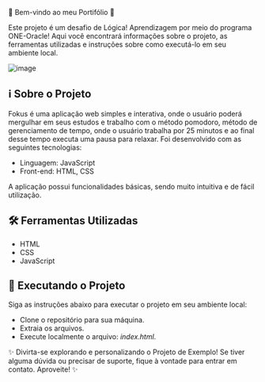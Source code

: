 🎉 Bem-vindo ao meu Portifólio 🚀

Este projeto é um desafio de Lógica! Aprendizagem por meio do programa ONE-Oracle! Aqui você encontrará informações sobre o projeto, as ferramentas utilizadas e instruções sobre como executá-lo em seu ambiente local.

![image](https://github.com/sabugueiroalado/fokus/assets/128103445/96a9c40c-4c16-40dc-bb5f-d9c740941b17)


## ℹ️ Sobre o Projeto
Fokus é uma aplicação web simples e interativa, onde o usuário poderá mergulhar em seus estudos e trabalho com o método pomodoro, método de gerenciamento de tempo, onde o usuário trabalha por 25 minutos e ao final desse tempo executa uma pausa para relaxar. Foi desenvolvido com as seguintes tecnologias:

- Linguagem: JavaScript
- Front-end: HTML, CSS

A aplicação possui funcionalidades básicas, sendo muito intuitiva e de fácil utilização.

## 🛠️ Ferramentas Utilizadas

- HTML
- CSS
- JavaScript

## 🚀 Executando o Projeto

Siga as instruções abaixo para executar o projeto em seu ambiente local:

- Clone o repositório para sua máquina.
- Extraia os arquivos.
- Execute localmente o arquivo: *index.html*.

✨ Divirta-se explorando e personalizando o Projeto de Exemplo! Se tiver alguma dúvida ou precisar de suporte, fique à vontade para entrar em contato. Aproveite! ✨

